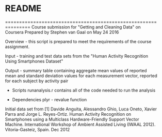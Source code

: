 # README
===============================================================
Course submission for "Getting and Cleaning Data" on Coursera
Prepared by Stephen van Gaal on May 24 2016

Overview - this script is prepared to meet the requirements of the
course assignment. 

Input - training and test data sets from the "Human Activity Recognition Using 
Smartphones Dataset" 

Output - summary table containing aggregate mean values of reported mean and standard
deviation values for each measurement vector, reported for each subject by activity 
pair

+ Scripts
runanalysis.r contains all of the code needed to run the analysis

+ Dependencies
plyr - revalue function


Initial data set from
[1] Davide Anguita, Alessandro Ghio, Luca Oneto, Xavier Parra and Jorge L. Reyes-Ortiz. Human Activity Recognition on Smartphones using a Multiclass Hardware-Friendly Support Vector Machine. International Workshop of Ambient Assisted Living (IWAAL 2012). Vitoria-Gasteiz, Spain. Dec 2012
